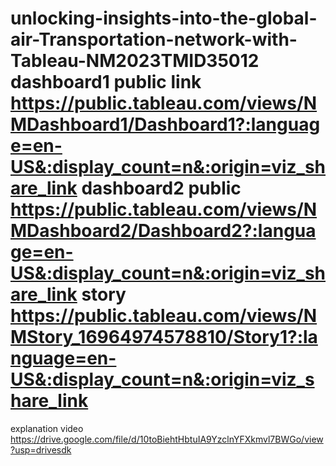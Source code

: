 # unlocking-insights-into-the-global-air-Transportation-network-with-Tableau-NM2023TMID35012 dashboard1 public link https://public.tableau.com/views/NMDashboard1/Dashboard1?:language=en-US&:display_count=n&:origin=viz_share_link dashboard2 public https://public.tableau.com/views/NMDashboard2/Dashboard2?:language=en-US&:display_count=n&:origin=viz_share_link story https://public.tableau.com/views/NMStory_16964974578810/Story1?:language=en-US&:display_count=n&:origin=viz_share_link
explanation video https://drive.google.com/file/d/10toBiehtHbtuIA9YzclnYFXkmvl7BWGo/view?usp=drivesdk

